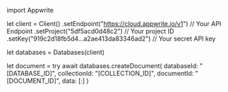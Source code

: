 import Appwrite

let client = Client()
    .setEndpoint("https://cloud.appwrite.io/v1") // Your API Endpoint
    .setProject("5df5acd0d48c2") // Your project ID
    .setKey("919c2d18fb5d4...a2ae413da83346ad2") // Your secret API key

let databases = Databases(client)

let document = try await databases.createDocument(
    databaseId: &quot;[DATABASE_ID]&quot;,
    collectionId: &quot;[COLLECTION_ID]&quot;,
    documentId: &quot;[DOCUMENT_ID]&quot;,
    data: [:]
)

